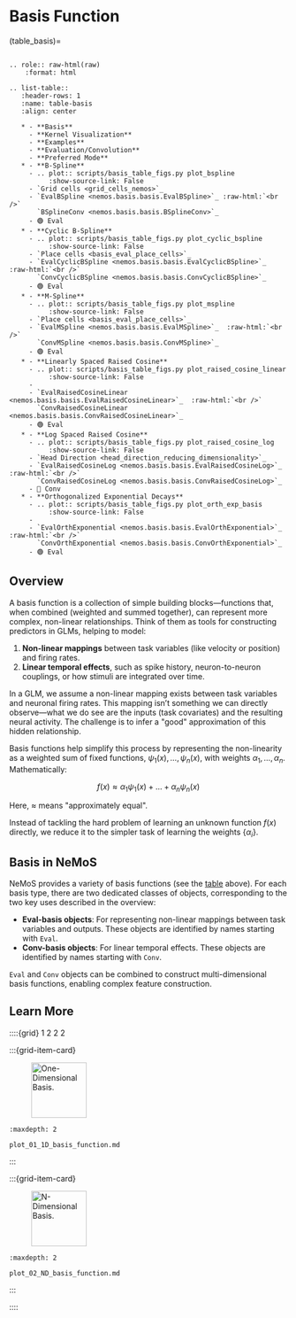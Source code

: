 # Basis Function

(table_basis)=
```{eval-rst}

.. role:: raw-html(raw)
    :format: html
    
.. list-table::
   :header-rows: 1
   :name: table-basis
   :align: center

   * - **Basis**
     - **Kernel Visualization**
     - **Examples**
     - **Evaluation/Convolution**
     - **Preferred Mode**
   * - **B-Spline**
     - .. plot:: scripts/basis_table_figs.py plot_bspline
          :show-source-link: False
     - `Grid cells <grid_cells_nemos>`_
     - `EvalBSpline <nemos.basis.basis.EvalBSpline>`_ :raw-html:`<br />`
       `BSplineConv <nemos.basis.basis.BSplineConv>`_
     - 🟢 Eval
   * - **Cyclic B-Spline**
     - .. plot:: scripts/basis_table_figs.py plot_cyclic_bspline
          :show-source-link: False
     - `Place cells <basis_eval_place_cells>`_
     - `EvalCyclicBSpline <nemos.basis.basis.EvalCyclicBSpline>`_  :raw-html:`<br />`
       `ConvCyclicBSpline <nemos.basis.basis.ConvCyclicBSpline>`_
     - 🟢 Eval
   * - **M-Spline**
     - .. plot:: scripts/basis_table_figs.py plot_mspline
          :show-source-link: False
     - `Place cells <basis_eval_place_cells>`_
     - `EvalMSpline <nemos.basis.basis.EvalMSpline>`_  :raw-html:`<br />`
       `ConvMSpline <nemos.basis.basis.ConvMSpline>`_
     - 🟢 Eval
   * - **Linearly Spaced Raised Cosine**
     - .. plot:: scripts/basis_table_figs.py plot_raised_cosine_linear
          :show-source-link: False
     - 
     - `EvalRaisedCosineLinear <nemos.basis.basis.EvalRaisedCosineLinear>`_  :raw-html:`<br />`
       `ConvRaisedCosineLinear <nemos.basis.basis.ConvRaisedCosineLinear>`_
     - 🟢 Eval
   * - **Log Spaced Raised Cosine**
     - .. plot:: scripts/basis_table_figs.py plot_raised_cosine_log
          :show-source-link: False
     - `Head Direction <head_direction_reducing_dimensionality>`_
     - `EvalRaisedCosineLog <nemos.basis.basis.EvalRaisedCosineLog>`_  :raw-html:`<br />`
       `ConvRaisedCosineLog <nemos.basis.basis.ConvRaisedCosineLog>`_
     - 🔵 Conv
   * - **Orthogonalized Exponential Decays**
     - .. plot:: scripts/basis_table_figs.py plot_orth_exp_basis
          :show-source-link: False
     - 
     - `EvalOrthExponential <nemos.basis.basis.EvalOrthExponential>`_  :raw-html:`<br />`
       `ConvOrthExponential <nemos.basis.basis.ConvOrthExponential>`_
     - 🟢 Eval
```

## Overview

A basis function is a collection of simple building blocks—functions that, when combined (weighted and summed together), can represent more complex, non-linear relationships. Think of them as tools for constructing predictors in GLMs, helping to model:

1. **Non-linear mappings** between task variables (like velocity or position) and firing rates.
2. **Linear temporal effects**, such as spike history, neuron-to-neuron couplings, or how stimuli are integrated over time.

In a GLM, we assume a non-linear mapping exists between task variables and neuronal firing rates. This mapping isn’t something we can directly observe—what we do see are the inputs (task covariates) and the resulting neural activity. The challenge is to infer a "good" approximation of this hidden relationship.

Basis functions help simplify this process by representing the non-linearity as a weighted sum of fixed functions, $\psi_1(x), \dots, \psi_n(x)$, with weights $\alpha_1, \dots, \alpha_n$. Mathematically:

$$
f(x) \approx \alpha_1 \psi_1(x) + \dots + \alpha_n \psi_n(x)
$$

Here, $\approx$ means "approximately equal". 

Instead of tackling the hard problem of learning an unknown function $f(x)$ directly, we reduce it to the simpler task of learning the weights $\{\alpha_i\}$.


## Basis in NeMoS

NeMoS provides a variety of basis functions (see the [table](table_basis) above). For each basis type, there are two dedicated classes of objects, corresponding to the two key uses described in the overview:

- **Eval-basis objects**: For representing non-linear mappings between task variables and outputs. These objects are identified by names starting with `Eval`.
- **Conv-basis objects**: For linear temporal effects. These objects are identified by names starting with `Conv`.

`Eval` and `Conv` objects can be combined to construct multi-dimensional basis functions, enabling complex feature construction.

## Learn More

::::{grid} 1 2 2 2

:::{grid-item-card}

<figure>
<img src="../../_static/thumbnails/background/plot_01_1D_basis_function.svg" style="height: 100px", alt="One-Dimensional Basis."/>
</figure>

```{toctree}
:maxdepth: 2

plot_01_1D_basis_function.md
```
:::

:::{grid-item-card}

<figure>
<img src="../../_static/thumbnails/background/plot_02_ND_basis_function.svg" style="height: 100px", alt="N-Dimensional Basis."/>
</figure>

```{toctree}
:maxdepth: 2

plot_02_ND_basis_function.md
```
:::

::::